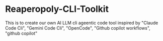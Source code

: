 # Reaperopoly-CLI-Toolkit
This is to create our own AI LLM cli ageentic code tool inspired by "Claude Code Cli", "Gemini Code Cli", "OpenCode", "Github copilot workflows", "github copilot"
